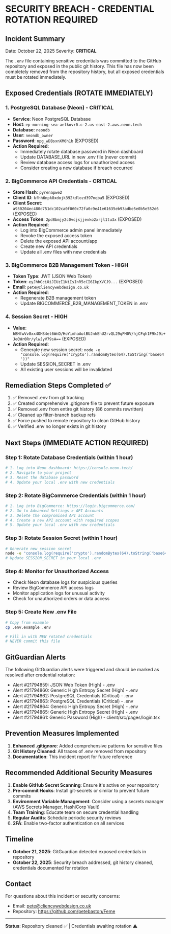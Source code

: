 # SECURITY BREACH - CREDENTIAL ROTATION REQUIRED

## Incident Summary
Date: October 22, 2025
Severity: **CRITICAL**

The `.env` file containing sensitive credentials was committed to the GitHub repository and exposed in the public git history. This file has now been completely removed from the repository history, but all exposed credentials must be rotated immediately.

## Exposed Credentials (ROTATE IMMEDIATELY)

### 1. PostgreSQL Database (Neon) - **CRITICAL**
- **Service**: Neon PostgreSQL Database
- **Host**: `ep-morning-sea-aelkovr0.c-2.us-east-2.aws.neon.tech`
- **Database**: `neondb`
- **User**: `neondb_owner`
- **Password**: `npg_wDBsxnXM6h1b` (EXPOSED)
- **Action Required**:
  - Immediately rotate database password in Neon dashboard
  - Update DATABASE_URL in new .env file (never commit)
  - Review database access logs for unauthorized access
  - Consider creating a new database if breach occurred

### 2. BigCommerce API Credentials - **CRITICAL**
- **Store Hash**: `pyrenapwe2`
- **Client ID**: `kfhh6npk8xdojk392kdlozd397mqba5` (EXPOSED)
- **Client Secret**: `a930204ec480d751dc102ca0f060c72fa0c9e41e61635eb93adbe5e0b5e552d6` (EXPOSED)
- **Access Token**: `2pd8bmjy2c0vcjsjjevko2xrjl1tu3x` (EXPOSED)
- **Action Required**:
  - Log into BigCommerce admin panel immediately
  - Revoke the exposed access token
  - Delete the exposed API account/app
  - Create new API credentials
  - Update all .env files with new credentials

### 3. BigCommerce B2B Management Token - **HIGH**
- **Token Type**: JWT (JSON Web Token)
- **Token**: `eyJhbGciOiJIUzI1NiIsInR5cCI6IkpXVCJ9...` (EXPOSED)
- **Email**: `pete@cliencywebdesign.co.uk`
- **Action Required**:
  - Regenerate B2B management token
  - Update BIGCOMMERCE_B2B_MANAGEMENT_TOKEN in .env

### 4. Session Secret - **HIGH**
- **Value**: `hBHfwVv8xx4OHS4el6WnD/HoYimhaAolBUJnhEhU2rvQL29qPH0V/hjCFqh1F9kJ9i+JeQWr0Rr/ylwJyV79sA==` (EXPOSED)
- **Action Required**:
  - Generate new session secret: `node -e "console.log(require('crypto').randomBytes(64).toString('base64'))"`
  - Update SESSION_SECRET in .env
  - All existing user sessions will be invalidated

## Remediation Steps Completed ✅

1. ✅ Removed .env from git tracking
2. ✅ Created comprehensive .gitignore file to prevent future exposure
3. ✅ Removed .env from entire git history (86 commits rewritten)
4. ✅ Cleaned up filter-branch backup refs
5. ✅ Force pushed to remote repository to clean GitHub history
6. ✅ Verified .env no longer exists in git history

## Next Steps (IMMEDIATE ACTION REQUIRED)

### Step 1: Rotate Database Credentials (within 1 hour)
```bash
# 1. Log into Neon dashboard: https://console.neon.tech/
# 2. Navigate to your project
# 3. Reset the database password
# 4. Update your local .env with new credentials
```

### Step 2: Rotate BigCommerce Credentials (within 1 hour)
```bash
# 1. Log into BigCommerce: https://login.bigcommerce.com/
# 2. Go to Advanced Settings > API Accounts
# 3. Delete the compromised API account
# 4. Create a new API account with required scopes
# 5. Update your local .env with new credentials
```

### Step 3: Rotate Session Secret (within 1 hour)
```bash
# Generate new session secret
node -e "console.log(require('crypto').randomBytes(64).toString('base64'))"
# Update SESSION_SECRET in your local .env
```

### Step 4: Monitor for Unauthorized Access
- Check Neon database logs for suspicious queries
- Review BigCommerce API access logs
- Monitor application logs for unusual activity
- Check for unauthorized orders or data access

### Step 5: Create New .env File
```bash
# Copy from example
cp .env.example .env

# Fill in with NEW rotated credentials
# NEVER commit this file
```

## GitGuardian Alerts
The following GitGuardian alerts were triggered and should be marked as resolved after credential rotation:

- Alert #21794859: JSON Web Token (High) - .env
- Alert #21794860: Generic High Entropy Secret (High) - .env
- Alert #21794862: PostgreSQL Credentials (Critical) - .env
- Alert #21794863: PostgreSQL Credentials (Critical) - .env
- Alert #21794864: Generic High Entropy Secret (High) - .env
- Alert #21794865: Generic High Entropy Secret (High) - .env
- Alert #21794861: Generic Password (High) - client/src/pages/login.tsx

## Prevention Measures Implemented

1. **Enhanced .gitignore**: Added comprehensive patterns for sensitive files
2. **Git History Cleaned**: All traces of .env removed from repository
3. **Documentation**: This incident report for future reference

## Recommended Additional Security Measures

1. **Enable GitHub Secret Scanning**: Ensure it's active on your repository
2. **Pre-commit Hooks**: Install git-secrets or similar to prevent future commits
3. **Environment Variable Management**: Consider using a secrets manager (AWS Secrets Manager, HashiCorp Vault)
4. **Team Training**: Educate team on secure credential handling
5. **Regular Audits**: Schedule periodic security reviews
6. **2FA**: Enable two-factor authentication on all services

## Timeline

- **October 21, 2025**: GitGuardian detected exposed credentials in repository
- **October 22, 2025**: Security breach addressed, git history cleaned, credentials documented for rotation

## Contact

For questions about this incident or security concerns:
- Email: pete@cliencywebdesign.co.uk
- Repository: https://github.com/petebaston/Feme

---

**Status**: Repository cleaned ✅ | Credentials awaiting rotation ⚠️
